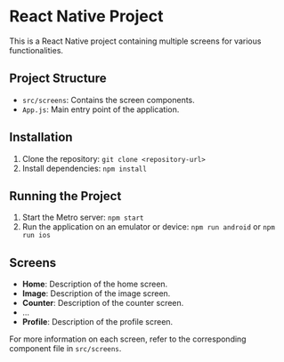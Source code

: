 # React Native Project

This is a React Native project containing multiple screens for various functionalities.

## Project Structure

- `src/screens`: Contains the screen components.
- `App.js`: Main entry point of the application.

## Installation

1. Clone the repository: `git clone <repository-url>`
2. Install dependencies: `npm install`

## Running the Project

1. Start the Metro server: `npm start`
2. Run the application on an emulator or device: `npm run android` or `npm run ios`

## Screens

- **Home**: Description of the home screen.
- **Image**: Description of the image screen.
- **Counter**: Description of the counter screen.
- ...
- **Profile**: Description of the profile screen.

For more information on each screen, refer to the corresponding component file in `src/screens`.

